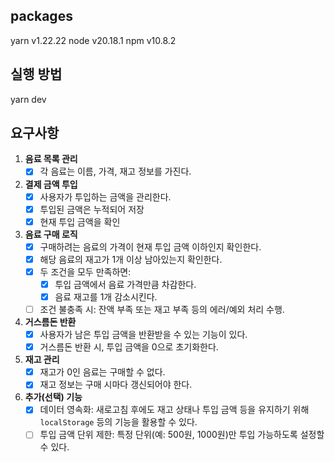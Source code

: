 ## packages
yarn v1.22.22
node v20.18.1
npm v10.8.2

## 실행 방법
yarn dev

## 요구사항
1. **음료 목록 관리**
   - [X] 각 음료는 이름, 가격, 재고 정보를 가진다.

2. **결제 금액 투입**
   - [X] 사용자가 투입하는 금액을 관리한다.
   - [X] 투입된 금액은 누적되어 저장
   - [X] 현재 투입 금액을 확인

3. **음료 구매 로직**
   - [X] 구매하려는 음료의 가격이 현재 투입 금액 이하인지 확인한다.
   - [X] 해당 음료의 재고가 1개 이상 남아있는지 확인한다.
   - [X] 두 조건을 모두 만족하면:
     - [X] 투입 금액에서 음료 가격만큼 차감한다.
     - [X] 음료 재고를 1개 감소시킨다.
   - [ ] 조건 불충족 시: 잔액 부족 또는 재고 부족 등의 에러/예외 처리 수행.

4. **거스름돈 반환**
   - [X] 사용자가 남은 투입 금액을 반환받을 수 있는 기능이 있다.
   - [X] 거스름돈 반환 시, 투입 금액을 0으로 초기화한다.

5. **재고 관리**
   - [X] 재고가 0인 음료는 구매할 수 없다.
   - [X] 재고 정보는 구매 시마다 갱신되어야 한다.

6. **추가(선택) 기능**
   - [X] 데이터 영속화: 새로고침 후에도 재고 상태나 투입 금액 등을 유지하기 위해 `localStorage` 등의 기능을 활용할 수 있다.
   - [ ] 투입 금액 단위 제한: 특정 단위(예: 500원, 1000원)만 투입 가능하도록 설정할 수 있다.